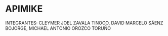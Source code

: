 # APIMIKE

INTEGRANTES: CLEYMER JOEL ZAVALA TINOCO, DAVID MARCELO SÁENZ BOJORGE, MICHAEL ANTONIO OROZCO TORUÑO
